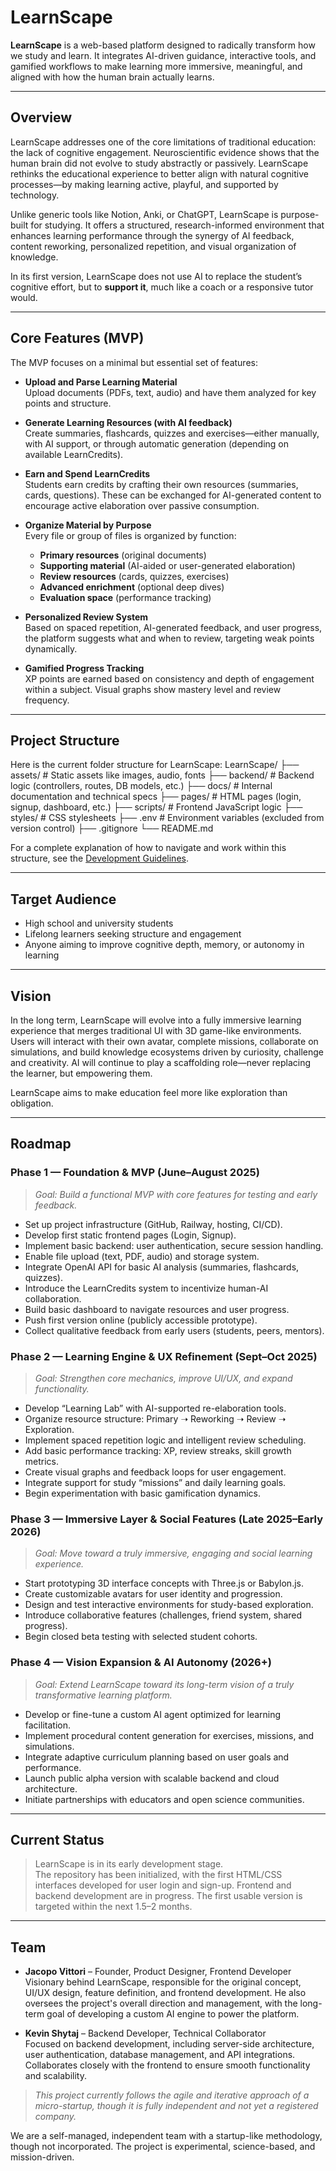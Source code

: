 # LearnScape

**LearnScape** is a web-based platform designed to radically transform how we study and learn. It integrates AI-driven guidance, interactive tools, and gamified workflows to make learning more immersive, meaningful, and aligned with how the human brain actually learns.

---

## Overview

LearnScape addresses one of the core limitations of traditional education: the lack of cognitive engagement. Neuroscientific evidence shows that the human brain did not evolve to study abstractly or passively. LearnScape rethinks the educational experience to better align with natural cognitive processes—by making learning active, playful, and supported by technology.

Unlike generic tools like Notion, Anki, or ChatGPT, LearnScape is purpose-built for studying. It offers a structured, research-informed environment that enhances learning performance through the synergy of AI feedback, content reworking, personalized repetition, and visual organization of knowledge.

In its first version, LearnScape does not use AI to replace the student’s cognitive effort, but to **support it**, much like a coach or a responsive tutor would.

---

## Core Features (MVP)

The MVP focuses on a minimal but essential set of features:

- **Upload and Parse Learning Material**  
  Upload documents (PDFs, text, audio) and have them analyzed for key points and structure.

- **Generate Learning Resources (with AI feedback)**  
  Create summaries, flashcards, quizzes and exercises—either manually, with AI support, or through automatic generation (depending on available LearnCredits).

- **Earn and Spend LearnCredits**  
  Students earn credits by crafting their own resources (summaries, cards, questions). These can be exchanged for AI-generated content to encourage active elaboration over passive consumption.

- **Organize Material by Purpose**  
  Every file or group of files is organized by function:  
  - **Primary resources** (original documents)  
  - **Supporting material** (AI-aided or user-generated elaboration)  
  - **Review resources** (cards, quizzes, exercises)  
  - **Advanced enrichment** (optional deep dives)  
  - **Evaluation space** (performance tracking)

- **Personalized Review System**  
  Based on spaced repetition, AI-generated feedback, and user progress, the platform suggests what and when to review, targeting weak points dynamically.

- **Gamified Progress Tracking**  
  XP points are earned based on consistency and depth of engagement within a subject. Visual graphs show mastery level and review frequency.

---

## Project Structure

Here is the current folder structure for LearnScape:
LearnScape/
├── assets/ # Static assets like images, audio, fonts
├── backend/ # Backend logic (controllers, routes, DB models, etc.)
├── docs/ # Internal documentation and technical specs
├── pages/ # HTML pages (login, signup, dashboard, etc.)
├── scripts/ # Frontend JavaScript logic
├── styles/ # CSS stylesheets
├── .env # Environment variables (excluded from version control)
├── .gitignore
└── README.md

For a complete explanation of how to navigate and work within this structure, see the [Development Guidelines](docs/DEV_GUIDELINES.md).

---

## Target Audience

- High school and university students
- Lifelong learners seeking structure and engagement
- Anyone aiming to improve cognitive depth, memory, or autonomy in learning

---

## Vision

In the long term, LearnScape will evolve into a fully immersive learning experience that merges traditional UI with 3D game-like environments. Users will interact with their own avatar, complete missions, collaborate on simulations, and build knowledge ecosystems driven by curiosity, challenge and creativity. AI will continue to play a scaffolding role—never replacing the learner, but empowering them.

LearnScape aims to make education feel more like exploration than obligation.

---

## Roadmap

### **Phase 1 — Foundation & MVP (June–August 2025)**
> *Goal: Build a functional MVP with core features for testing and early feedback.*

- Set up project infrastructure (GitHub, Railway, hosting, CI/CD).
- Develop first static frontend pages (Login, Signup).
- Implement basic backend: user authentication, secure session handling.
- Enable file upload (text, PDF, audio) and storage system.
- Integrate OpenAI API for basic AI analysis (summaries, flashcards, quizzes).
- Introduce the LearnCredits system to incentivize human-AI collaboration.
- Build basic dashboard to navigate resources and user progress.
- Push first version online (publicly accessible prototype).
- Collect qualitative feedback from early users (students, peers, mentors).

### **Phase 2 — Learning Engine & UX Refinement (Sept–Oct 2025)**
> *Goal: Strengthen core mechanics, improve UI/UX, and expand functionality.*

- Develop “Learning Lab” with AI-supported re-elaboration tools.
- Organize resource structure: Primary ➝ Reworking ➝ Review ➝ Exploration.
- Implement spaced repetition logic and intelligent review scheduling.
- Add basic performance tracking: XP, review streaks, skill growth metrics.
- Create visual graphs and feedback loops for user engagement.
- Integrate support for study “missions” and daily learning goals.
- Begin experimentation with basic gamification dynamics.

### **Phase 3 — Immersive Layer & Social Features (Late 2025–Early 2026)**
> *Goal: Move toward a truly immersive, engaging and social learning experience.*

- Start prototyping 3D interface concepts with Three.js or Babylon.js.
- Create customizable avatars for user identity and progression.
- Design and test interactive environments for study-based exploration.
- Introduce collaborative features (challenges, friend system, shared progress).
- Begin closed beta testing with selected student cohorts.

### **Phase 4 — Vision Expansion & AI Autonomy (2026+)**
> *Goal: Extend LearnScape toward its long-term vision of a truly transformative learning platform.*

- Develop or fine-tune a custom AI agent optimized for learning facilitation.
- Implement procedural content generation for exercises, missions, and simulations.
- Integrate adaptive curriculum planning based on user goals and performance.
- Launch public alpha version with scalable backend and cloud architecture.
- Initiate partnerships with educators and open science communities.

---

## Current Status

> LearnScape is in its early development stage.  
The repository has been initialized, with the first HTML/CSS interfaces developed for user login and sign-up. Frontend and backend development are in progress. The first usable version is targeted within the next 1.5–2 months.

---

## Team

- **Jacopo Vittori** – Founder, Product Designer, Frontend Developer  
  Visionary behind LearnScape, responsible for the original concept, UI/UX design, feature definition, and frontend development. He also oversees the project's overall direction and management, with the long-term goal of developing a custom AI engine to power the platform.

- **Kevin Shytaj** – Backend Developer, Technical Collaborator  
  Focused on backend development, including server-side architecture, user authentication, database management, and API integrations. Collaborates closely with the frontend to ensure smooth functionality and scalability.

> *This project currently follows the agile and iterative approach of a micro-startup, though it is fully independent and not yet a registered company.*

We are a self-managed, independent team with a startup-like methodology, though not incorporated. The project is experimental, science-based, and mission-driven.
